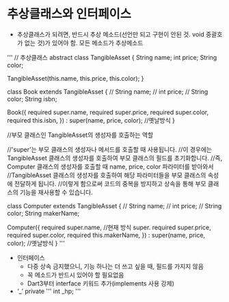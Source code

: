 # 추상클래스와 인터페이스
- 추상클래스가 되려면, 반드시 추상 메소드(선언만 되고 구현이 안된 것. void 중괄호가 없는 것)가 있어야 함. 모든 메소드가 추상메소드

'''
// 추상클래스
abstract class TangibleAsset {
  String name;
  int price;
  String color;

  TangibleAsset(this.name, this.price, this.color);
}

class Book extends TangibleAsset {
  // String name;
  // int price;
  // String color;
  String isbn;

  Book({
    required super.name,
    required super.price,
    required super.color,
    required this.isbn,
  }) : super(name, price, color); //옛날방식
}

//부모 클래스인 TangibleAsset의 생성자를 호출하는 역할

//'super'는 부모 클래스의 생성자나 메서드를 호출할 때 사용됩니다. 
//이 경우에는 TangibleAsset 클래스의 생성자를 호출하여 부모 클래스의 필드를 초기화합니다.
//즉, Computer 클래스의 생성자를 호출할 때 name, price, color 파라미터를 받아와서 
//TangibleAsset 클래스의 생성자를 호출하여 해당 파라미터들을 부모 클래스의 속성에 전달하게 됩니다. 
//이렇게 함으로써 코드의 중복을 방지하고 상속을 통해 부모 클래스의 기능을 재사용할 수 있습니다.


class Computer extends TangibleAsset { 
  // String name;
  // int price;
  // String color;
  String makerName;

  Computer({
    required super.name, //현재 방식 super.
    required super.price,
    required super.color,
    required this.makerName,
  }) : super(name, price, color); //옛날방식
}
'''

- 인터페이스
    - 다중 상속 금지했으니, 기능 하나는 더 쓰고 싶을 때, 필드를 가지지 않음
    - 꼭 메소드가 반드시 있어야 할 필요없음
    - Dart3부터 interface 키워드 추가(implements 사용 강제)
- ‘_’ private
    '''
    int _hp;
    '''